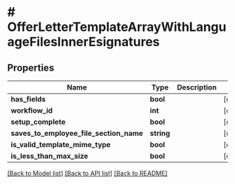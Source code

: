 # # OfferLetterTemplateArrayWithLanguageFilesInnerEsignatures

## Properties

Name | Type | Description | Notes
------------ | ------------- | ------------- | -------------
**has_fields** | **bool** |  | [optional]
**workflow_id** | **int** |  | [optional]
**setup_complete** | **bool** |  | [optional]
**saves_to_employee_file_section_name** | **string** |  | [optional]
**is_valid_template_mime_type** | **bool** |  | [optional]
**is_less_than_max_size** | **bool** |  | [optional]

[[Back to Model list]](../../README.md#models) [[Back to API list]](../../README.md#endpoints) [[Back to README]](../../README.md)
